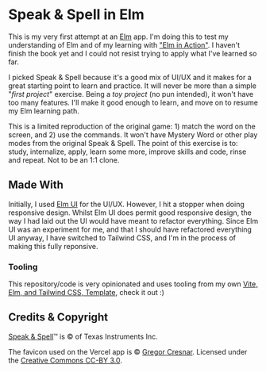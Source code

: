 # Speak & Spell in Elm

This is my very first attempt at an [Elm](https://elm-lang.org/) app. I'm doing this to test my understanding of Elm and of my learning with ["Elm in Action"](https://www.manning.com/books/elm-in-action). I haven't finish the book yet and I could not resist trying to apply what I've learned so far.

I picked Speak & Spell because it's a good mix of UI/UX and it makes for a great starting point to learn and practice. It will never be more than a simple "*first project*" exercise. Being a *toy project* (no pun intended), it won't have too many features. I'll make it good enough to learn, and move on to resume my Elm learning path.

This is a limited reproduction of the original game: 1) match the word on the screen, and 2) use the commands. It won't have Mystery Word or other play modes from the original Speak & Spell. The point of this exercise is to: study, internalize, apply, learn some more, improve skills and code, rinse and repeat. Not to be an 1:1 clone.

## Made With

Initially, I used [Elm UI](https://package.elm-lang.org/packages/mdgriffith/elm-ui/latest/) for the UI/UX. However, I hit a stopper when doing responsive design. Whilst Elm UI does permit good responsive design, the way I had laid out the UI would have meant to refactor everything. Since Elm UI was an experiment for me, and that I should have refactored everything UI anyway, I have switched to Tailwind CSS, and I'm in the process of making this fully reponsive.

### Tooling

This repository/code is very opinionated and uses tooling from my own [Vite, Elm, and Tailwind CSS, Template](https://github.com/gacallea/elm_vite_tailwind_template), check it out :)

## Credits & Copyright

[Speak & Spell](https://en.wikipedia.org/wiki/Speak_%26_Spell_(toy))™ is © of Texas Instruments Inc.

The favicon used on the Vercel app is © [Gregor Cresnar](https://thenounproject.com/icon/speak-1616157/). Licensed under the [Creative Commons CC-BY 3.0](https://creativecommons.org/licenses/by/3.0/).
